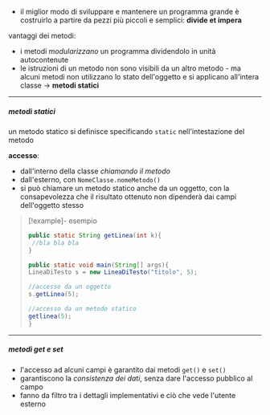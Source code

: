 - il miglior modo di sviluppare e mantenere un programma grande è costruirlo a partire da pezzi più piccoli e semplici: **divide et impera**

vantaggi dei metodi:
- i metodi *modularizzano* un programma dividendolo in unità autocontenute
- le istruzioni di un metodo non sono visibili da un altro metodo - ma alcuni metodi non utilizzano lo stato dell'oggetto e si applicano all'intera classe -> **metodi statici**
***
##### metodi statici
un metodo statico si definisce specificando `static` nell'intestazione del metodo

**accesso**: 
- dall'interno della classe *chiamando il metodo*
- dall'esterno, con `NomeClasse.nomeMetodo()`
- si può chiamare un metodo statico anche da un oggetto, con la consapevolezza che il risultato ottenuto non dipenderà dai campi dell'oggetto stesso
>[!example]- esempio
>```java
>public static String getLinea(int k){
>  //bla bla bla
>}
>
>public static void main(String[] args){
>LineaDiTesto s = new LineaDiTesto("titolo", 5);
>
>//accesso da un oggetto
>s.getLinea(5);
>
>//accesso da un metodo statico
>getlinea(5);
>}
>
>```

***
##### metodi get e set
- l'accesso ad alcuni campi è garantito dai metodi `get()` e `set()`
- garantiscono la *consistenza dei dati*, senza dare l'accesso pubblico al campo
- fanno da filtro tra i dettagli implementativi e ciò che vede l'utente esterno